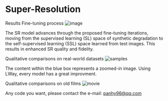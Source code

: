 # Super-Resolution
Results
Fine-tuning process
![image](https://github.com/user-attachments/assets/d7ffe78b-f925-4bdc-b7b9-08cada3276d9)

The SR model advances through the proposed fine-tuning iterations, moving from the supervised learning (SL) space of synthetic degradation to the self-supervised learning (SSL) space learned from test images. This results in enhanced SR quality and fidelity.


Qualitative comparisons on real-world datasets
![samples](https://github.com/user-attachments/assets/f36f7355-e18d-4328-ae78-76cbe7cc586d)

The content within the blue box represents a zoomed-in image. Using LWay, every model has a great improvment.

Qualitative comparisons on old films
![movie](https://github.com/user-attachments/assets/ac3941d7-3919-4a9d-ba1a-d6ee6014c4a2)

Any code you want, please contact the e-mail: panhy96@qq.com
